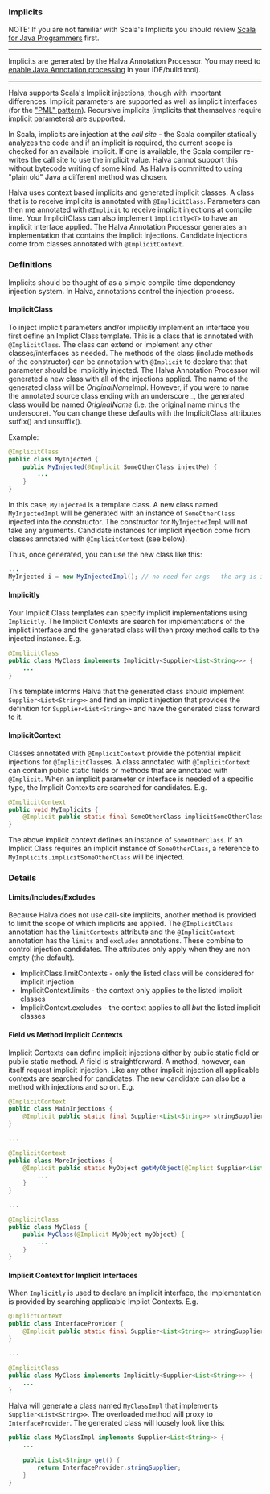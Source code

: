 ### Implicits

NOTE: If you are not familiar with Scala's Implicits you should review [Scala for Java Programmers](../../../../../../../../SCALA.md) first.

------------

Implicits are generated by the Halva Annotation Processor. You may need to 
[enable Java Annotation processing](../../../../../../../../IDEs.md) in your IDE/build tool).

------------

Halva supports Scala's Implicit injections, though with important differences. Implicit parameters are supported as well as implicit interfaces (for the ["PML" pattern](http://www.artima.com/weblogs/viewpost.jsp?thread=179766)). Recursive implicits (implicits that themselves require implicit parameters) are supported.

In Scala, implicits are injection at the *call site* - the Scala compiler statically analyzes the code and if an implicit is required, the current scope is checked for an available implicit. If one is available, the Scala compiler re-writes the call site to use the implicit value. Halva cannot support this without bytecode writing of some kind. As Halva is committed to using "plain old" Java a different method was chosen.

Halva uses context based implicits and generated implicit classes. A class that is to receive implicits is annotated with `@ImplicitClass`. Parameters can then me annotated with `@Implicit` to receive implicit injections at compile time. Your ImplicitClass can also implement `Implicitly<T>` to have an implicit interface applied. The Halva Annotation Processor generates an implementation that contains the implicit injections. Candidate injections come from classes annotated with `@ImplicitContext`. 

### Definitions

Implicits should be thought of as a simple compile-time dependency injection system. In Halva, annotations control the injection process.

#### ImplicitClass

To inject implicit parameters and/or implicitly implement an interface you first define an Implict Class template. This is a class that is annotated with `@ImplicitClass`. The class can extend or implement any other classes/interfaces as needed. The methods of the class (include methods of the constructor) can be annotation with `@Implicit` to declare that that parameter should be implicitly injected. The Halva Annotation Processor will generated a new class with all of the injections applied. The name of the generated class will be *OriginalName*Impl. However, if you were to name the annotated source class ending with an underscore _, the generated class wouild be named *OriginalName* (i.e. the original name minus the underscore). You can change these defaults with the ImplicitClass attributes suffix() and unsuffix().

Example:

```java
@ImplicitClass
public class MyInjected {
    public MyInjected(@Implicit SomeOtherClass injectMe) {
        ...
    }
}
```

In this case, `MyInjected` is a template class. A new class named `MyInjectedImpl` will be generated with an instance of `SomeOtherClass` injected into the constructor. The constructor for `MyInjectedImpl` will not take any arguments. Candidate instances for implicit injection come from classes annotated with `@ImplicitContext` (see below).

Thus, once generated, you can use the new class like this:

```java
...
MyInjected i = new MyInjectedImpl(); // no need for args - the arg is implicitly injected
```

#### Implicitly

Your Implicit Class templates can specify implicit implementations using `Implicitly`. The Implicit Contexts are search for implementations of the implict interface and the generated class will then proxy method calls to the injected instance. E.g.

```java
@ImplicitClass
public class MyClass implements Implicitly<Supplier<List<String>>> {
    ...
}
```

This template informs Halva that the generated class should implement `Supplier<List<String>>` and find an implicit injection that provides the definition for `Supplier<List<String>>` and have the generated class forward to it. 

#### ImplicitContext

Classes annotated with `@ImplicitContext` provide the potential implicit injections for `@ImplicitClass`es. A class annotated with `@ImplicitContext` can contain public static fields or methods that are annotated with `@Implicit`. When an implicit parameter or interface is needed of a specific type, the Implicit Contexts are searched for candidates. E.g.

```java
@ImplicitContext
public void MyImplicits {
    @Implicit public static final SomeOtherClass implicitSomeOtherClass = new SomeOtherClass();
}
```

The above implicit context defines an instance of `SomeOtherClass`. If an Implicit Class requires an implicit instance of `SomeOtherClass`, a reference to `MyImplicits.implicitSomeOtherClass` will be injected.

### Details

#### Limits/Includes/Excludes

Because Halva does not use call-site implicits, another method is provided to limit the scope of which implicits are applied. The `@ImplicitClass` annotation has the `limitContexts` attribute and the `@ImplicitContext` annotation has the `limits` and `excludes` annotations. These combine to control injection candidates. The attributes only apply when they are non empty (the default).

* ImplicitClass.limitContexts - only the listed class will be considered for implicit injection
* ImplicitContext.limits - the context only applies to the listed implicit classes
* ImplicitContext.excludes - the context applies to all *but* the listed implicit classes

#### Field vs Method Implicit Contexts

Implicit Contexts can define implicit injections either by public static field or public static method. A field is straightforward. A method, however, can itself request implicit injection. Like any other implicit injection all applicable contexts are searched for candidates. The new candidate can also be a method with injections and so on. E.g.

```java
@ImplicitContext
public class MainInjections {
    @Implicit public static final Supplier<List<String>> stringSupplier = ...
}

...

@ImplicitContext
public class MoreInjections {
    @Implicit public static MyObject getMyObject(@Implict Supplier<List<String>> supplier) {
        ...
    }
}

...

@ImplicitClass
public class MyClass {
    public MyClass(@Implicit MyObject myObject) {
        ...
    }
}
```

#### Implicit Context for Implicit Interfaces

When `Implicitly` is used to declare an implicit interface, the implementation is provided by searching applicable Implict Contexts. E.g.

```java
@ImplictContext
public class InterfaceProvider {
    @Implicit public static final Supplier<List<String>> stringSupplier = ...
}

...

@ImplicitClass
public class MyClass implements Implicitly<Supplier<List<String>>> {
    ...
}
```

Halva will generate a class named `MyClassImpl` that implements `Supplier<List<String>>`. The overloaded method will proxy to `InterfaceProvider`. The generated class will loosely look like this:

```java
public class MyClassImpl implements Supplier<List<String>> {
    ...
    
    public List<String> get() {
        return InterfaceProvider.stringSupplier;
    }
}
```
